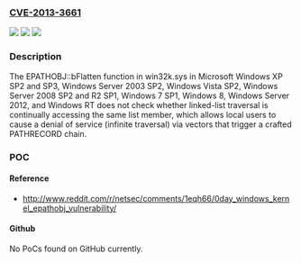 ### [CVE-2013-3661](https://cve.mitre.org/cgi-bin/cvename.cgi?name=CVE-2013-3661)
![](https://img.shields.io/static/v1?label=Product&message=n%2Fa&color=blue)
![](https://img.shields.io/static/v1?label=Version&message=n%2Fa&color=blue)
![](https://img.shields.io/static/v1?label=Vulnerability&message=n%2Fa&color=brighgreen)

### Description

The EPATHOBJ::bFlatten function in win32k.sys in Microsoft Windows XP SP2 and SP3, Windows Server 2003 SP2, Windows Vista SP2, Windows Server 2008 SP2 and R2 SP1, Windows 7 SP1, Windows 8, Windows Server 2012, and Windows RT does not check whether linked-list traversal is continually accessing the same list member, which allows local users to cause a denial of service (infinite traversal) via vectors that trigger a crafted PATHRECORD chain.

### POC

#### Reference
- http://www.reddit.com/r/netsec/comments/1eqh66/0day_windows_kernel_epathobj_vulnerability/

#### Github
No PoCs found on GitHub currently.

